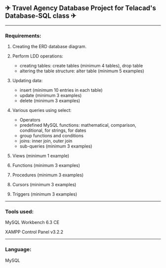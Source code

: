 
## ✈ Travel Agency Database Project for Telacad's Database-SQL class ✈

-----------------------------------------------------
### Requirements:
1. Creating the ERD database diagram.

2. Perform LDD operations:
	* creating tables: create tables (minimum 4 tables), drop table
	* altering the table structure: alter table (minimum 5 examples)

3. Updating data:
	* insert (minimum 10 entries in each table)
	* update (minimum 3 examples)
	* delete (minimum 3 examples)

4. Various queries using select:
	* Operators
	* predefined MySQL functions: mathematical, comparison, conditional, for strings, for dates
	* group functions and conditions
	* joins: inner join, outer join
	* sub-queries (minimum 3 examples)

5. Views (minimum 1 example)

6. Functions (minimum 3 examples)

7. Procedures (minimum 3 examples)

8. Cursors (minimum 3 examples)

9. Triggers (minimum 3 examples)


-----------------------------------------------------

### Tools used:
MySQL Workbench 6.3 CE

XAMPP Control Panel v3.2.2

-----------------------------------------------------
### Language:
MySQL
